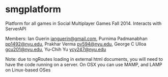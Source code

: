 smgplatform
===========

Platform for all games in Social Multiplayer Games Fall 2014. Interacts with ServerAPI

Members: 
Ian Guerin <ianguerin@gmail.com>, Purnima Padmanabhan <pp1492@nyu.edu>, Prakhar Verma <pv594@nyu.edu>, George C Ulloa <gcu201@nyu.edu>, Yu-Chih Yu <ycy247@nyu.edu>


Note: due to ngRoutes loading in external html documents, you will need to have the code running on a server. On OSX you can use MAMP, and LAMP on Linux-based OSes
